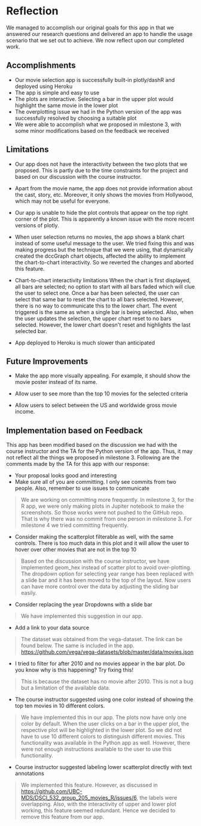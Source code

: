 # Reflection
We managed to accomplish our original goals for this app in that we answered our research questions and delivered an app to
handle the usage scenario that we set out to achieve. We now reflect upon our completed work. 

## Accomplishments

- Our movie selection app is successfully built-in plotly/dashR and deployed using Heroku
- The app is simple and easy to use 
- The plots are interactive. Selecting a bar in the upper plot would highlight the same movie in the lower plot
- The overplotting issue we had in the Python version of the app was successfully resolved by choosing a suitable plot
- We were able to accomplish what we proposed in milestone 3, with some minor modifications based on the feedback we received  

## Limitations

- Our app does not have the interactivity between the two plots that we proposed. This is partly due to the time constraints for the project and based on our discussion with the course instructor.  

- Apart from the movie name, the app does not provide information about the cast, story, etc. Moreover, it only shows the movies from Hollywood, which may not be useful for everyone. 

- Our app is unable to hide the plot controls that appear on the top right corner of the plot. This is apparently a known issue with the more recent versions of plotly.

- When user selection returns no movies, the app shows a blank chart instead of some useful message to the user. We tried fixing this and was making progress but the technique that we were using, that dynamically created the dccGraph chart objects, affected the ability to implement the chart-to-chart interactivity. So we reverted the changes and aborted this feature.

- Chart-to-chart interactivity limitations
When the chart is first displayed, all bars are selected; no option to start with all bars faded which will clue the user to select one.
Once a bar has been selected, the user can select that same bar to reset the chart to all bars selected. However, there is no way to communicate this to the lower chart. The event triggered is the same as when a single bar is being selected. Also, when the user updates the selection, the upper chart reset to no bars selected. However, the lower chart doesn't reset and highlights the last selected bar. 

- App deployed to Heroku is much slower than anticipated

## Future Improvements

- Make the app more visually appealing. For example, it should show the movie poster instead of its name. 

- Allow user to see more than the top 10 movies for the selected criteria

- Allow users to select between the US and worldwide gross movie income. 


## Implementation based on Feedback

This app has been modified based on the discussion we had with the course instructor and the TA for the Python version of the app. Thus, it may not reflect all the things we proposed in milestone 3. Following are the comments made by the TA for this app  with our response: 

- Your proposal looks good and interesting
- Make sure all of you are committing. I only see commits from two people. Also, remember to use issues to communicate

> We are working on committing more frequently. In milestone 3, for the R app, we were only making plots in Jupiter notebook to make the screenshots. So those works were not pushed to the GitHub repo. That is why there was no commit from one person in milestone 3. For milestone 4 we tried committing frequently.   

- Consider making the scatterplot filterable as well, with the same controls. There is too much data in this plot and it will allow the user to hover over other movies that are not in the top 10

> Based on the discussion with the course instructor, we have implemented geom_hex instead of scatter plot to avoid over-plotting. 
> The dropdown option for selecting year range has been replaced with a slide bar and it has been moved to the top of the layout. Now users can have more control over the data by adjusting the sliding bar easily. 

- Consider replacing the year Dropdowns with a slide bar

> We have implemented this suggestion in our app.

- Add a link to your data source

> The dataset was obtained from the vega-dataset. The link can be found below. The same is included in the app. 
> https://github.com/vega/vega-datasets/blob/master/data/movies.json

- I tried to filter for after 2010 and no movies appear in the bar plot. Do you know why is this happening? Try fixing this!

> This is because the dataset has no movie after 2010. This is not a bug but a limitation of the available data.  

- The course instructor suggested using one color instead of showing the top ten movies in 10 different colors. 

> We have implemented this in our app. The plots now have only one color by default. When the user clicks on a bar in the upper plot, the respective plot will be highlighted in the lower plot. So we did not have to use 10 different colors to distinguish different movies. This functionality was available in the Python app as well. However, there were not enough instructions available to the user to use this functionality. 

- Course instructor suggested labeling lower scatterplot directly with text annotations

> We implemented this feature. However, as discussed in https://github.com/UBC-MDS/DSCI_532_group_205_movies_R/issues/6, the labels were overlapping. Also, with the interactivity of upper and lower plot working, this feature seemed redundant. Hence we decided to remove this feature from our app. 

